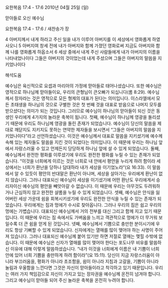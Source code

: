 요한복음 17:4 - 17:6 
2010년 04월 25일 (일)

맏아들로 오신 예수님



요한복음 17:4 - 17:6 / 새찬송가  장


4 아버지께서 내게 하라고 주신 일을 내가 이루어 아버지를 이 세상에서 영화롭게 하였사오니 5 아버지여 창세 전에 내가 아버지와 함께 가졌던 영화로써 지금도 아버지와 함께 나를 영화롭게 하옵소서 
6 세상 중에서 내게 주신 사람들에게 내가 아버지의 이름을 나타내었나이다 그들은 아버지의 것이었는데 내게 주셨으며 그들은 아버지의 말씀을 지키었나이다

해석도움





예수님은 육신적으로 요셉과 마리아의 가정에 맏아들로 태어나셨습니다. 또한 예수님은 영적으로 하나님께 맏아들이요, 우리의 큰형님이 큰오빠가 되십니다(롬 8:29).
예수님께서 장자라는 것은 영적으로 모든 형제의 대표가 된다는 의미입니다. 이스라엘에서 모든 초태생을 하나님의 것으로 구별한 것은 첫 번째 것을 대표로 받음으로 나머지 모두를 받으셨다는 의미가 되는 것입니다. 그러므로 예수님이 하나님의 맏아들이 되신 것은 동생인 우리에게 4가지의 놀라운 축복이 됩니다.
첫째, 예수님이 하나님께 영광을 돌리셨기 때문에 우리도 하나님께 영광을 돌린 존재가 되었습니다. 예수님이 당신의 말씀을 제대로 깨닫지도 지키지도 못하는 연약한 제자들을 보시면서 “그들은 아버지의 말씀을 지키었나이다”라고 선언하셨습니다. 이것은 예수님께서 대표로 말씀을 지키셨기에 예수께 속해 있는 제자들도 말씀을 지킨 것이 되었다는 의미입니다. 이 때문에 우리는 하나님 앞에서 자랑스러울 수 있고 언제든지 당당하게 하나님 앞에 설 수 있게 되었습니다. 
둘째, 예수님께서 완전한 평화를 이루셨기에 우리도 완전한 평화를 누릴 수 있는 존재가 되었습니다. “이것을 너희에게 이르는 것은 너희로 내 안에서 평안을 누리게 하려 함이라 세상에서는 너희가 환난을 당하나 담대하라 내가 세상을 이기었노라”(요 16:33). 이 말씀에서 알 수 있듯이 평안의 반대말은 환난이 아니며, 세상을 살아가는 우리에게 환난이 없지 않습니다. 그러나 대표되신 예수님이 세상을 이기셨기에 어떤 환난도 우리에게서 승리자이신 예수님의 평안을 빼앗아갈 수 없습니다. 이 때문에 우리는 아무것도 두려워하거나 근심하지 않고 완전한 샬롬을 누릴 수 있게 되었습니다.
셋째, 예수님은 안식을 잃어버린 세상 가운데 쉼을 회복시키셨기에 우리도 완전한 안식을 누릴 수 있는 존재가 되었습니다. 우리에게는 짐과 멍에가 수시로 찾아옵니다. 그러나 우리의 짐은 쉽고 우리의 멍에는 가볍습니다. 대표되신 예수님께서 거의 전부를 대신 그리고 함께 지고 있기 때문입니다. 이 때문에 우리는 짐 속에서도 가벼움을 느끼고 객관적으로 멍에가 더 무거워 보일수록 더 큰 쉼을 얻게 된 것입니다. 
넷째, 예수님께서 기쁨으로 충만한 분이시기에 우리도 항상 기뻐할 수 있게 되었습니다. 신자에게는 열매를 많이 맺어야 하는 사명이 주어져 있습니다. 그러나 대표되신 예수님께 붙어 있기만 하면 저절로 열매는 맺힐 수밖에 없습니다. 이 때문에 예수님은 신자가 열매를 많이 맺어야 한다는 포도나무 비유를 말씀하신 이유에 대해 이렇게 말씀하셨습니다.
“내가 이것을 너희에게 이름은 내 기쁨이 너희 안에 있어 너희 기쁨을 충만하게 하려 함이라”(요 15:11). 
당신이 지금 자랑스러움이 아니라 부끄러움을, 평화가 아니라 초조함을, 쉼이 아니라 지침과 고갈을, 기쁨이 아니라 눌림과 우울함을 느낀다면 그것은 자신이 맏아들이라고 착각하고 있기 때문입니다. 우리는 여러 가지 책임감으로 자신이 가지고 있는 장자권을 예수님께 온전히 넘겨야 합니다. 그리고 예수님이 맏아들 되어 주신 놀라운 축복을 온전히 누려야 합니다.